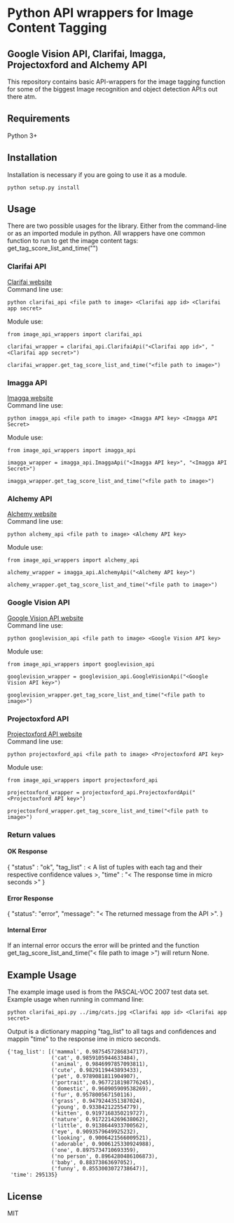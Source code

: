 # Python API wrappers for Image Content Tagging
## Google Vision API, Clarifai, Imagga, Projectoxford and Alchemy API

This repository contains basic API-wrappers for the image tagging function for some of the biggest Image recognition and object detection API:s out there atm.

## Requirements
Python 3+

## Installation
Installation is necessary if you are going to use it as a module. 
```
python setup.py install
```

## Usage

There are two possible usages for the library. Either from the command-line or as an imported module in python. 
All wrappers have one common function to run to get the image content tags: get_tag_score_list_and_time("<file path to image>")

### Clarifai API
[Clarifai website](https://www.clarifai.com/)  
Command line use: 
```
python clarifai_api <file path to image> <Clarifai app id> <Clarifai app secret>
```

Module use: 
```
from image_api_wrappers import clarifai_api

clarifai_wrapper = clarifai_api.ClarifaiApi("<Clarifai app id>", "<Clarifai app secret>")

clarifai_wrapper.get_tag_score_list_and_time("<file path to image>")
```

### Imagga API
[Imagga website](http://imagga.com/)  
Command line use: 
```
python imagga_api <file path to image> <Imagga API key> <Imagga API Secret>
```

Module use: 
```
from image_api_wrappers import imagga_api

imagga_wrapper = imagga_api.ImaggaApi("<Imagga API key>", "<Imagga API Secret>")

imagga_wrapper.get_tag_score_list_and_time("<file path to image>")
```

### Alchemy API
[Alchemy website](http://www.alchemyapi.com/)  
Command line use: 
```
python alchemy_api <file path to image> <Alchemy API key>
```

Module use: 
```
from image_api_wrappers import alchemy_api

alchemy_wrapper = imagga_api.AlchemyApi("<Alchemy API key>")

alchemy_wrapper.get_tag_score_list_and_time("<file path to image>")
```

### Google Vision API
[Google Vision API website](https://cloud.google.com/vision/)  
Command line use: 
```
python googlevision_api <file path to image> <Google Vision API key>
```

Module use: 
```
from image_api_wrappers import googlevision_api

googlevision_wrapper = googlevision_api.GoogleVisionApi("<Google Vision API key>")

googlevision_wrapper.get_tag_score_list_and_time("<file path to image>")
```

### Projectoxford API
[Projectoxford API website](https://www.microsoft.com/cognitive-services/en-us/computer-vision-api)  
Command line use: 
```
python projectoxford_api <file path to image> <Projectoxford API key>
```

Module use: 
```
from image_api_wrappers import projectoxford_api

projectoxford_wrapper = projectoxford_api.ProjectoxfordApi("<Projectoxford API key>")

projectoxford_wrapper.get_tag_score_list_and_time("<file path to image>")
```

### Return values 
#### OK Response
{
    "status" : "ok", 
    "tag_list" : < A list of tuples with each tag and their respective confidence values >, 
    "time" : "< The response time in micro seconds >"
}

#### Error Response
{
    "status": "error", 
    "message": "< The returned message from the API >".
}

#### Internal Error
If an internal error occurs the error will be printed and the function get_tag_score_list_and_time("< file path to image >") will return None. 

## Example Usage
The example image used is from the PASCAL-VOC 2007 test data set. 
Example usage when running in command line: 
```
python clarifai_api.py ../img/cats.jpg <Clarifai app id> <Clarifai app secret>
```
Output is a dictionary mapping "tag_list" to all tags and confidences and mappin "time" to the response ime in micro seconds.  
```
{'tag_list': [('mammal', 0.9875457286834717),
              ('cat', 0.9859105944633484),
              ('animal', 0.9846997857093811),
              ('cute', 0.9829119443893433),
              ('pet', 0.9789081811904907),
              ('portrait', 0.9677218198776245),
              ('domestic', 0.960905909538269),
              ('fur', 0.957800567150116),
              ('grass', 0.9479244351387024),
              ('young', 0.933842122554779),
              ('kitten', 0.9197168350219727),
              ('nature', 0.9172214269638062),
              ('little', 0.9138644933700562),
              ('eye', 0.9093579649925232),
              ('looking', 0.9006421566009521),
              ('adorable', 0.9006125330924988),
              ('one', 0.8975734710693359),
              ('no person', 0.8964280486106873),
              ('baby', 0.88373863697052),
              ('funny', 0.8553003072738647)],
 'time': 295135}
```

## License
MIT
